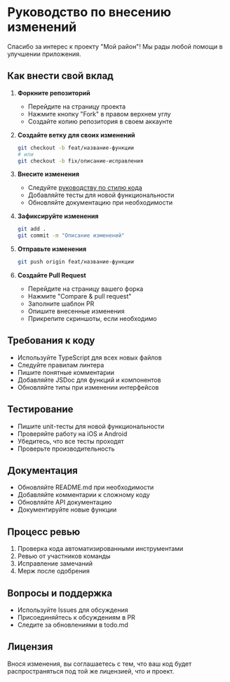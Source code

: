 # Руководство по внесению изменений

Спасибо за интерес к проекту "Мой район"! Мы рады любой помощи в улучшении приложения.

## Как внести свой вклад

1. **Форкните репозиторий**
   - Перейдите на страницу проекта
   - Нажмите кнопку "Fork" в правом верхнем углу
   - Создайте копию репозитория в своем аккаунте

2. **Создайте ветку для своих изменений**
   ```bash
   git checkout -b feat/название-функции
   # или
   git checkout -b fix/описание-исправления
   ```

3. **Внесите изменения**
   - Следуйте [руководству по стилю кода](STYLE_GUIDE.md)
   - Добавляйте тесты для новой функциональности
   - Обновляйте документацию при необходимости

4. **Зафиксируйте изменения**
   ```bash
   git add .
   git commit -m "Описание изменений"
   ```

5. **Отправьте изменения**
   ```bash
   git push origin feat/название-функции
   ```

6. **Создайте Pull Request**
   - Перейдите на страницу вашего форка
   - Нажмите "Compare & pull request"
   - Заполните шаблон PR
   - Опишите внесенные изменения
   - Прикрепите скриншоты, если необходимо

## Требования к коду

- Используйте TypeScript для всех новых файлов
- Следуйте правилам линтера
- Пишите понятные комментарии
- Добавляйте JSDoc для функций и компонентов
- Обновляйте типы при изменении интерфейсов

## Тестирование

- Пишите unit-тесты для новой функциональности
- Проверяйте работу на iOS и Android
- Убедитесь, что все тесты проходят
- Проверьте производительность

## Документация

- Обновляйте README.md при необходимости
- Добавляйте комментарии к сложному коду
- Обновляйте API документацию
- Документируйте новые функции

## Процесс ревью

1. Проверка кода автоматизированными инструментами
2. Ревью от участников команды
3. Исправление замечаний
4. Мерж после одобрения

## Вопросы и поддержка

- Используйте Issues для обсуждения
- Присоединяйтесь к обсуждениям в PR
- Следите за обновлениями в todo.md

## Лицензия

Внося изменения, вы соглашаетесь с тем, что ваш код будет распространяться под той же лицензией, что и проект. 